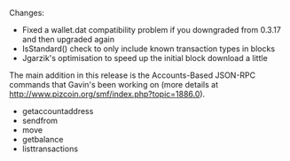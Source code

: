 Changes:
* Fixed a wallet.dat compatibility problem if you downgraded from 0.3.17 and then upgraded again
* IsStandard() check to only include known transaction types in blocks
* Jgarzik's optimisation to speed up the initial block download a little

The main addition in this release is the Accounts-Based JSON-RPC commands that Gavin's been working on (more details at http://www.pizcoin.org/smf/index.php?topic=1886.0).  
* getaccountaddress
* sendfrom
* move
* getbalance
* listtransactions
